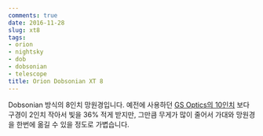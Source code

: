 ```yaml
---
comments: true
date: 2016-11-28
slug: xt8
tags:
- orion
- nightsky
- dob
- dobsonian
- telescope
title: Orion Dobsonian XT 8
---
```


Dobsonian 방식의 8인치 망원경입니다.
예전에 사용하던 [GS Optics의 10인치](xq-10.md) 보다 구경이 2인치 작아서 빛을 36% 적게 받지만,
그만큼 무게가 많이 줄어서 가대와 망원경을 한번에 옮길 수 있을 정도로 가볍습니다.